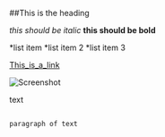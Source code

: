 ##This is the heading

*this should be italic*
**this should be bold**

*list item
*list item 2
*list item 3

[This_is_a_link](www.google.com)

![Screenshot](/DBC_work/phase-0/phase-0-gps-1/screenshot/gps1.1.png)

<p>text</p>
<pre><code></code></pre>

```this is a long
paragraph of text
```

